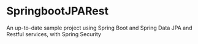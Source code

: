# SpringbootJPARest

An up-to-date sample project using Spring Boot and Spring Data JPA and Restful services, with Spring Security